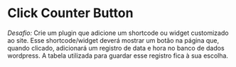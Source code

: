 # Click Counter Button

*Desafio:* Crie um plugin que adicione um shortcode ou widget customizado ao site. Esse shortcode/widget deverá mostrar um botão na página que, quando clicado, adicionará um registro de data e hora no banco de dados wordpress. A tabela utilizada para guardar esse registro fica à sua escolha.
